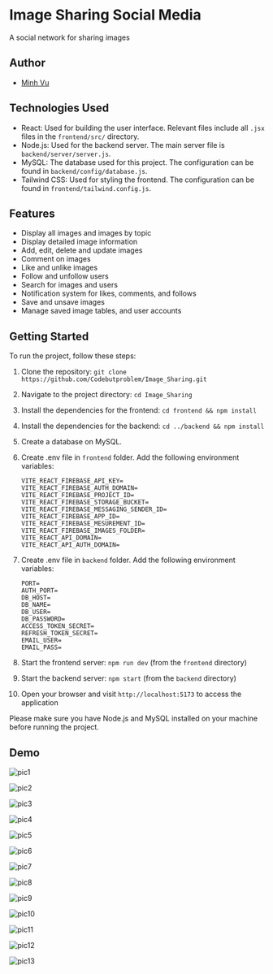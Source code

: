 # Image Sharing Social Media

A social network for sharing images


## Author
- [Minh Vu](https://github.com/Codebutproblem)

## Technologies Used

- React: Used for building the user interface. Relevant files include all `.jsx` files in the `frontend/src/` directory.
- Node.js: Used for the backend server. The main server file is `backend/server/server.js`.
- MySQL: The database used for this project. The configuration can be found in `backend/config/database.js`.
- Tailwind CSS: Used for styling the frontend. The configuration can be found in `frontend/tailwind.config.js`.

## Features

- Display all images and images by topic
- Display detailed image information
- Add, edit, delete and update images
- Comment on images
- Like and unlike images
- Follow and unfollow users
- Search for images and users
- Notification system for likes, comments, and follows
- Save and unsave images
- Manage saved image tables, and user accounts

## Getting Started

To run the project, follow these steps:

1. Clone the repository: `git clone https://github.com/Codebutproblem/Image_Sharing.git`
2. Navigate to the project directory: `cd Image_Sharing`
3. Install the dependencies for the frontend: `cd frontend && npm install`
4. Install the dependencies for the backend: `cd ../backend && npm install`
5. Create a database on MySQL.
6. Create .env file in `frontend` folder. Add the following environment variables: 
    ```
    VITE_REACT_FIREBASE_API_KEY= 
    VITE_REACT_FIREBASE_AUTH_DOMAIN= 
    VITE_REACT_FIREBASE_PROJECT_ID= 
    VITE_REACT_FIREBASE_STORAGE_BUCKET=
    VITE_REACT_FIREBASE_MESSAGING_SENDER_ID= 
    VITE_REACT_FIREBASE_APP_ID= 
    VITE_REACT_FIREBASE_MESUREMENT_ID= 
    VITE_REACT_FIREBASE_IMAGES_FOLDER=
    VITE_REACT_API_DOMAIN=
    VITE_REACT_API_AUTH_DOMAIN=
    ```

7. Create .env file in `backend` folder. Add the following environment variables: 
    ```
    PORT= 
    AUTH_PORT= 
    DB_HOST= 
    DB_NAME= 
    DB_USER= 
    DB_PASSWORD= 
    ACCESS_TOKEN_SECRET= 
    REFRESH_TOKEN_SECRET= 
    EMAIL_USER= 
    EMAIL_PASS=
    ```
8. Start the frontend server: `npm run dev` (from the `frontend` directory)
9. Start the backend server: `npm start` (from the `backend` directory)
10. Open your browser and visit `http://localhost:5173` to access the application

Please make sure you have Node.js and MySQL installed on your machine before running the project.

## Demo

![pic1](/screenshots/pic1.png)

![pic2](/screenshots/pic2.png)

![pic3](/screenshots/pic3.png)

![pic4](/screenshots/pic4.png)

![pic5](/screenshots/pic5.png)

![pic6](/screenshots/pic6.png)

![pic7](/screenshots/pic7.png)

![pic8](/screenshots/pic8.png)

![pic9](/screenshots/pic9.png)

![pic10](/screenshots/pic10.png)

![pic11](/screenshots/pic11.png)

![pic12](/screenshots/pic12.png)

![pic13](/screenshots/pic13.png)







